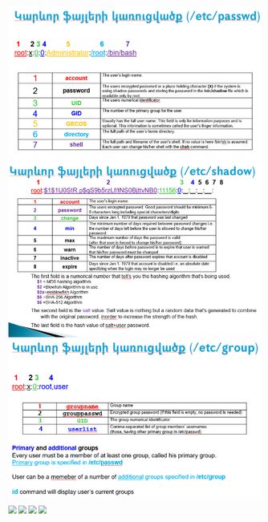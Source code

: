 ![img_11.png](img_11.png)
![img_12.png](img_12.png)
![img_13.png](img_13.png)

![](../images/Linux-Level-2-2021-2-1-System-Administration-Basics-Manage-Users-Groups-Sudo-LVM_01.jpg)
![](../images/Linux-Level-2-2021-2-1-System-Administration-Basics-Manage-Users-Groups-Sudo-LVM_02.jpg)
![](../images/Linux-Level-2-2021-2-1-System-Administration-Basics-Manage-Users-Groups-Sudo-LVM_03.jpg)
![](../images/Linux-Level-2-2021-2-1-System-Administration-Basics-Manage-Users-Groups-Sudo-LVM_04.jpg)














